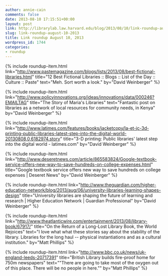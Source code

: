 ```yaml
---
author: annie-cain
comments: false
date: 2013-08-10 17:15:51+00:00
layout: post
link: http://librarylab.law.harvard.edu/blog/2013/08/10/link-roundup-august-10-2013/
slug: link-roundup-august-10-2013
title: Link roundup August 10, 2013
wordpress_id: 1744
categories:
- roundup
---
```


{% include roundup-item.html
  link="http://www.pastemagazine.com/blogs/lists/2013/08/best-fictional-libraries.html"
  title="12 Best Fictional Libraries :: Blogs :: List of the Day :: Culture :: Paste"
  text="Meh. Sort worth a look."
  by="David Weinberger"
%}

{% include roundup-item.html
  link="http://www.policyinnovations.org/ideas/innovations/data/000246?EMAILTAG"
  title="The Story of Maria's Libraries"
  text="Fantastic post on libraries as a network of local resources for community needs, in Kenya"
  by="David Weinberger"
%}

{% include roundup-item.html
  link="http://www.latimes.com/features/books/jacketcopy/la-et-jc-3d-printing-public-libraries-latest-step-into-the-digital-world-20130808,0,6182974.story"
  title="3-D printing: Public libraries' latest step into the digital world - latimes.com"
  by="David Weinberger"
%}

{% include roundup-item.html
  link="http://www.deseretnews.com/article/865583824/Google-textbook-service-offers-new-way-to-save-hundreds-on-college-expenses.html"
  title="Google textbook service offers new way to save hundreds on college expenses | Deseret News"
  by="David Weinberger"
%}

{% include roundup-item.html
  link="http://www.theguardian.com/higher-education-network/blog/2013/aug/06/university-libraries-learning-shapes-design"
  title="University libraries are shaping the future of learning and research | Higher Education Network | Guardian Professional"
  by="David Weinberger"
%}

{% include roundup-item.html
  link="http://www.theatlanticwire.com/entertainment/2013/08/library-book/67917/"
  title="On the Return of a Long-Lost Library Book, the World Rejoices"
  text="I love what what these stories say about the stability of the library. Libraries for the long haul -- physical instantiations and as a cultural institution."
  by="Matt Phillips"
%}

{% include roundup-item.html
  link="http://www.bbc.co.uk/news/uk-england-leeds-20717391"
  title="British Library builds fire-proof home for 750m newspapers"
  text="\"There are going to take most of the oxygen out of this place. There will be no people in here.\""
  by="Matt Phillips"
%}
